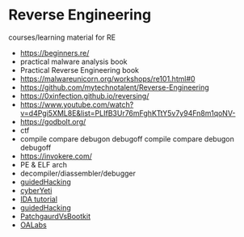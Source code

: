# Reverse Engineering
courses/learning material for RE

- https://beginners.re/
- practical malware analysis book
- Practical Reverse Engineering book
- https://malwareunicorn.org/workshops/re101.html#0
- https://github.com/mytechnotalent/Reverse-Engineering
- https://0xinfection.github.io/reversing/
- https://www.youtube.com/watch?v=d4Pgi5XML8E&list=PLIfB3Ur76mFghKTtY5v7y94Fn8m1qoNV-
- https://godbolt.org/ 
- ctf
- compile compare debugon debugoff compile compare debugon debugoff
- https://invokere.com/
- PE & ELF arch
- decompiler/diassembler/debugger
- [guidedHacking](https://www.youtube.com/watch?v=lwUve1VdFYs&list=PLt9cUwGw6CYEpBwasTz7WWgphfRWof0_O&index=1)
- [cyberYeti](https://www.youtube.com/watch?v=fv9ii3W5htQ&list=PLHJns8WZXCdvaD7-xR7e5FJNW_6H9w-wC)
- [IDA tutorial](https://www.youtube.com/watch?v=N_3AGB9Vf9E&list=PLKwUZp9HwWoDDBPvoapdbJ1rdofowT67z)
- [guidedHacking](https://www.youtube.com/watch?v=lwUve1VdFYs&list=PLt9cUwGw6CYEpBwasTz7WWgphfRWof0_O&index=1)
- [PatchgaurdVsBootkit](https://www.youtube.com/watch?v=AbNEUkQ__3E&list=PLHimULZIr-kusM38ElmsP_z4jUcwSKDcP)
- [OALabs](https://www.patreon.com/collection/1259251?view=expanded)
